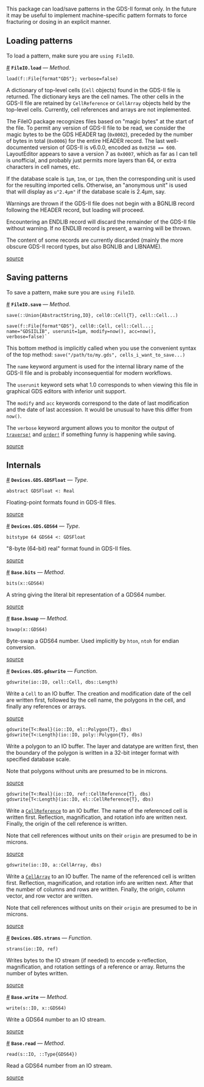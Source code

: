 
This package can load/save patterns in the GDS-II format only. In the future it may be useful to implement machine-specific pattern formats to force fracturing or dosing in an explicit manner.


<a id='Loading-patterns-1'></a>

## Loading patterns


To load a pattern, make sure you are `using FileIO`.

<a id='FileIO.load-Tuple{FileIO.File{FileIO.DataFormat{:GDS}}}' href='#FileIO.load-Tuple{FileIO.File{FileIO.DataFormat{:GDS}}}'>#</a>
**`FileIO.load`** &mdash; *Method*.



```
load(f::File{format"GDS"}; verbose=false)
```

A dictionary of top-level cells (`Cell` objects) found in the GDS-II file is returned. The dictionary keys are the cell names. The other cells in the GDS-II file are retained by `CellReference` or `CellArray` objects held by the top-level cells. Currently, cell references and arrays are not implemented.

The FileIO package recognizes files based on "magic bytes" at the start of the file. To permit any version of GDS-II file to be read, we consider the magic bytes to be the GDS HEADER tag (`0x0002`), preceded by the number of bytes in total (`0x0006`) for the entire HEADER record. The last well-documented version of GDS-II is v6.0.0, encoded as `0x0258 == 600`. LayoutEditor appears to save a version 7 as `0x0007`, which as far as I can tell is unofficial, and probably just permits more layers than 64, or extra characters in cell names, etc.

If the database scale is `1μm`, `1nm`, or `1pm`, then the corresponding unit is used for the resulting imported cells. Otherwise, an "anonymous unit" is used that will display as `u"2.4μm"` if the database scale is 2.4μm, say.

Warnings are thrown if the GDS-II file does not begin with a BGNLIB record following the HEADER record, but loading will proceed.

Encountering an ENDLIB record will discard the remainder of the GDS-II file without warning. If no ENDLIB record is present, a warning will be thrown.

The content of some records are currently discarded (mainly the more obscure GDS-II record types, but also BGNLIB and LIBNAME).


<a target='_blank' href='https://github.com/PainterQubits/Devices.jl/tree/183856efb0a3d8cd89111991bbe16370a7482d30/src/gds.jl#L486-L516' class='documenter-source'>source</a><br>


<a id='Saving-patterns-1'></a>

## Saving patterns


To save a pattern, make sure you are `using FileIO`.

<a id='FileIO.save-Tuple{FileIO.File{FileIO.DataFormat{:GDS}},Devices.Cells.Cell,Vararg{Devices.Cells.Cell,N}}' href='#FileIO.save-Tuple{FileIO.File{FileIO.DataFormat{:GDS}},Devices.Cells.Cell,Vararg{Devices.Cells.Cell,N}}'>#</a>
**`FileIO.save`** &mdash; *Method*.



```
save(::Union{AbstractString,IO}, cell0::Cell{T}, cell::Cell...)

save(f::File{format"GDS"}, cell0::Cell, cell::Cell...;
name="GDSIILIB", userunit=1μm, modify=now(), acc=now(),
verbose=false)`
```

This bottom method is implicitly called when you use the convenient syntax of the top method: `save("/path/to/my.gds", cells_i_want_to_save...)`

The `name` keyword argument is used for the internal library name of the GDS-II file and is probably inconsequential for modern workflows.

The `userunit` keyword sets what 1.0 corresponds to when viewing this file in graphical GDS editors with inferior unit support.

The `modify` and `acc` keywords correspond to the date of last modification and the date of last accession. It would be unusual to have this differ from `now()`.

The `verbose` keyword argument allows you to monitor the output of [`traverse!`](cells.md#Devices.Cells.traverse!) and [`order!`](cells.md#Devices.Cells.order!) if something funny is happening while saving.


<a target='_blank' href='https://github.com/PainterQubits/Devices.jl/tree/183856efb0a3d8cd89111991bbe16370a7482d30/src/gds.jl#L429-L452' class='documenter-source'>source</a><br>


<a id='Internals-1'></a>

## Internals

<a id='Devices.GDS.GDSFloat' href='#Devices.GDS.GDSFloat'>#</a>
**`Devices.GDS.GDSFloat`** &mdash; *Type*.



`abstract GDSFloat <: Real`

Floating-point formats found in GDS-II files.


<a target='_blank' href='https://github.com/PainterQubits/Devices.jl/tree/183856efb0a3d8cd89111991bbe16370a7482d30/src/gds.jl#L64-L68' class='documenter-source'>source</a><br>

<a id='Devices.GDS.GDS64' href='#Devices.GDS.GDS64'>#</a>
**`Devices.GDS.GDS64`** &mdash; *Type*.



`bitstype 64 GDS64 <: GDSFloat`

"8-byte (64-bit) real" format found in GDS-II files.


<a target='_blank' href='https://github.com/PainterQubits/Devices.jl/tree/183856efb0a3d8cd89111991bbe16370a7482d30/src/gds.jl#L71-L75' class='documenter-source'>source</a><br>

<a id='Base.bits-Tuple{Devices.GDS.GDS64}' href='#Base.bits-Tuple{Devices.GDS.GDS64}'>#</a>
**`Base.bits`** &mdash; *Method*.



`bits(x::GDS64)`

A string giving the literal bit representation of a GDS64 number.


<a target='_blank' href='https://github.com/PainterQubits/Devices.jl/tree/183856efb0a3d8cd89111991bbe16370a7482d30/src/gds.jl#L78-L82' class='documenter-source'>source</a><br>

<a id='Base.bswap-Tuple{Devices.GDS.GDS64}' href='#Base.bswap-Tuple{Devices.GDS.GDS64}'>#</a>
**`Base.bswap`** &mdash; *Method*.



`bswap(x::GDS64)`

Byte-swap a GDS64 number. Used implicitly by `hton`, `ntoh` for endian conversion.


<a target='_blank' href='https://github.com/PainterQubits/Devices.jl/tree/183856efb0a3d8cd89111991bbe16370a7482d30/src/gds.jl#L85-L89' class='documenter-source'>source</a><br>

<a id='Devices.GDS.gdswrite' href='#Devices.GDS.gdswrite'>#</a>
**`Devices.GDS.gdswrite`** &mdash; *Function*.



```
gdswrite(io::IO, cell::Cell, dbs::Length)
```

Write a `Cell` to an IO buffer. The creation and modification date of the cell are written first, followed by the cell name, the polygons in the cell, and finally any references or arrays.


<a target='_blank' href='https://github.com/PainterQubits/Devices.jl/tree/183856efb0a3d8cd89111991bbe16370a7482d30/src/gds.jl#L245-L253' class='documenter-source'>source</a><br>


```
gdswrite{T<:Real}(io::IO, el::Polygon{T}, dbs)
gdswrite{T<:Length}(io::IO, poly::Polygon{T}, dbs)
```

Write a polygon to an IO buffer. The layer and datatype are written first, then the boundary of the polygon is written in a 32-bit integer format with specified database scale.

Note that polygons without units are presumed to be in microns.


<a target='_blank' href='https://github.com/PainterQubits/Devices.jl/tree/183856efb0a3d8cd89111991bbe16370a7482d30/src/gds.jl#L286-L297' class='documenter-source'>source</a><br>


```
gdswrite{T<:Real}(io::IO, ref::CellReference{T}, dbs)
gdswrite{T<:Length}(io::IO, el::CellReference{T}, dbs)
```

Write a [`CellReference`](cells.md#Devices.Cells.CellReference) to an IO buffer. The name of the referenced cell is written first. Reflection, magnification, and rotation info are written next. Finally, the origin of the cell reference is written.

Note that cell references without units on their `origin` are presumed to be in microns.


<a target='_blank' href='https://github.com/PainterQubits/Devices.jl/tree/183856efb0a3d8cd89111991bbe16370a7482d30/src/gds.jl#L316-L328' class='documenter-source'>source</a><br>


```
gdswrite(io::IO, a::CellArray, dbs)
```

Write a [`CellArray`](cells.md#Devices.Cells.CellArray) to an IO buffer. The name of the referenced cell is written first. Reflection, magnification, and rotation info are written next. After that the number of columns and rows are written. Finally, the origin, column vector, and row vector are written.

Note that cell references without units on their `origin` are presumed to be in microns.


<a target='_blank' href='https://github.com/PainterQubits/Devices.jl/tree/183856efb0a3d8cd89111991bbe16370a7482d30/src/gds.jl#L345-L357' class='documenter-source'>source</a><br>

<a id='Devices.GDS.strans' href='#Devices.GDS.strans'>#</a>
**`Devices.GDS.strans`** &mdash; *Function*.



```
strans(io::IO, ref)
```

Writes bytes to the IO stream (if needed) to encode x-reflection, magnification, and rotation settings of a reference or array. Returns the number of bytes written.


<a target='_blank' href='https://github.com/PainterQubits/Devices.jl/tree/183856efb0a3d8cd89111991bbe16370a7482d30/src/gds.jl#L384-L391' class='documenter-source'>source</a><br>

<a id='Base.write-Tuple{IO,Devices.GDS.GDS64}' href='#Base.write-Tuple{IO,Devices.GDS.GDS64}'>#</a>
**`Base.write`** &mdash; *Method*.



```
write(s::IO, x::GDS64)
```

Write a GDS64 number to an IO stream.


<a target='_blank' href='https://github.com/PainterQubits/Devices.jl/tree/183856efb0a3d8cd89111991bbe16370a7482d30/src/gds.jl#L159-L165' class='documenter-source'>source</a><br>

<a id='Base.read-Tuple{IO,Type{Devices.GDS.GDS64}}' href='#Base.read-Tuple{IO,Type{Devices.GDS.GDS64}}'>#</a>
**`Base.read`** &mdash; *Method*.



```
read(s::IO, ::Type{GDS64})
```

Read a GDS64 number from an IO stream.


<a target='_blank' href='https://github.com/PainterQubits/Devices.jl/tree/183856efb0a3d8cd89111991bbe16370a7482d30/src/gds.jl#L168-L174' class='documenter-source'>source</a><br>

